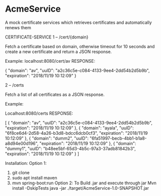 # AcmeService
A mock certificate services which retrieves certificates and automatically renews them

CERTIFICATE-SERVICE
1 – /cert/{domain}

Fetch a certificate based on domain, otherwise timeout for 10 seconds and create a new certificate and return a JSON response.

Example: 
localhost:8080/cert/av
RESPONSE:

{
    "domain": "av",
    "uuID": "a2c36c5e-c084-4133-9ee4-2dd54b2d5b9b",
    "expiration": "2018/11/19 10:12:09"
}

2 – /certs

Fetch a list of all certificates as a JSON response.

Example:

Localhost:8080/certs
RESPONSE:


[
    {
        "domain": "av",
        "uuID": "a2c36c5e-c084-4133-9ee4-2dd54b2d5b9b",
        "expiration": "2018/11/19 10:12:09"
    },
    {
        "domain": "ayala",
        "uuID": "6f8ce6d4-2d58-4a26-b3d8-bdcc6dcb0cf3",
        "expiration": "2018/11/19 10:12:09"
    },
    {
        "domain": "dumm2",
        "uuID": "6fa51997-becb-4bb1-b1a8-a8d94e00d196",
        "expiration": "2018/11/19 10:12:09"
    },
    {
        "domain": "dummy1",
        "uuID": "b48ee5bf-65d3-4b5c-97a3-37adb81842b3",
        "expiration": "2018/11/19 10:12:09"
    }
]

 Installation:
Option 1:
1.	git clone
2.	sudo apt install maven
3.	mvn spring-boot:run
Option 2:
To Build .jar and execute through jar
Mvn install -DskipTests
java -jar ./target/AcmeService-1.0-SNAPSHOT.jar






